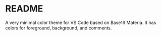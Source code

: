 # README

A very minimal color theme for VS Code based on Base16 Materia.
It has colors for foreground, background, and comments.

